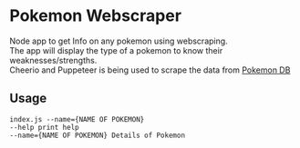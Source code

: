 # Pokemon Webscraper

Node app to get Info on any pokemon using webscraping.  
The app will display the type of a pokemon to know their weaknesses/strengths.  
Cheerio and Puppeteer is being used to scrape the data from [Pokemon DB](https://pokemondb.net/)  
  
## Usage

```
index.js --name={NAME OF POKEMON}  
--help print help  
--name={NAME OF POKEMON} Details of Pokemon  
```
